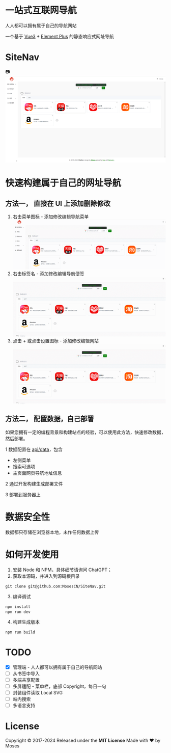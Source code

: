 # 一站式互联网导航
人人都可以拥有属于自己的导航网站

一个基于 [Vue3](https://vuejs.org) + [Element Plus](https://element-plus.org) 的静态响应式网址导航

# SiteNav
📷
![SiteNav](./snapshot/SiteNav-snapshot.png)

# 快速构建属于自己的网址导航

## 方法一， 直接在 UI 上添加删除修改
1. 右击菜单图标 - 添加修改编辑导航菜单
![添加修改编辑导航菜单](./snapshot/nav-add-del-edit.gif)
2. 右击标签名 - 添加修改编辑导航便签
![添加修改编辑导航便签](./snapshot/tab-add-del-edit.gif)
3. 点击 + 或点击设置图标 - 添加修改编辑网站
![添加修改编辑网站](./snapshot/site-add-del-edit.gif)

## 方法二， 配置数据，自己部署

如果您拥有一定的编程背景和构建站点的经验，可以使用此方法，快速修改数据，然后部署。

1 数据配置在 [api/data](./api/data/)，包含
- 左侧菜单
- 搜索可选项
- 主页面网页导航地址信息

2 通过开发构建生成部署文件

3 部署到服务器上

# 数据安全性
数据都只存储在浏览器本地，未作任何数据上传

# 如何开发使用

1. 安装 Node 和 NPM，具体细节请询问 ChatGPT；
2. 获取本源码，并进入到源码根目录

```shell
git clone git@github.com:MosesCN/SiteNav.git
```

3. 编译调试

```shell
npm install
npm run dev
```
4. 构建生成版本
```shell
npm run build
```

# TODO

- [X] 管理端 - 人人都可以拥有属于自己的导航网站
- [ ] 从书签中导入
- [ ] 多端共享配置
- [ ] 多屏适配 - 菜单栏，底部 Copyright，每日一句
- [ ] 封装组件读取 Local SVG
- [ ] 站内搜索
- [ ] 多语言支持

# License

Copyright © 2017-2024 Released under the **MIT License** Made with ❤️ by Moses
